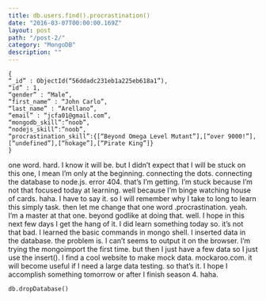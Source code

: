 ```yaml
---
title: db.users.find().procrastination()
date: "2016-03-07T00:00:00.169Z"
layout: post
path: "/post-2/"
category: "MongoDB"
description: ""
---
```


```
{
“_id” : ObjectId(“56ddadc231eb1a225eb618a1”),
“id” : 1,
“gender” : “Male”,
“first_name” : “John Carlo”,
“last_name” : “Arellano”,
“email” : “jcfa01@gmail.com”,
“mongodb_skill”:”noob”,
“nodejs_skill”:”noob”,
“procrastination_skill”:{[“Beyond Omega Level Mutant”],[“over 9000!”],[“undefined”],[“hokage”],[“Pirate King”]}
}
```

one word. hard. I know it will be. but I didn’t expect that I will be stuck on this one, I mean I’m only at the beginning. connecting the dots. connecting the database to node.js. error 404. that’s I’m getting. I’m stuck because I’m not that focused today at learning. well because I’m binge watching house of cards. haha. I have to say it. so I will remember why I take to long to learn this simply task. then let me change that one word .procrastination. yeah. I’m a master at that one. beyond godlike at doing that. well. I hope in this next few days I get the hang of it. I did learn something today so. it’s not that bad. I learned the basic commands in mongo shell. I inserted data in the database. the problem is. I can’t seems to output it on the browser. I’m trying the mongoimport the first time. but then I just have a few data so I just use the insert(). I find a cool website to make mock data. mockaroo.com. it will become useful if I need a large data testing. so that’s it. I hope I accomplish something tomorrow or after I finish season 4. haha.

```
db.dropDatabase()
```
